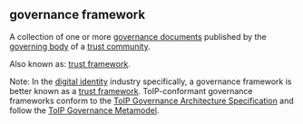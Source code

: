 ## governance framework

<p class="c8"><span>A collection of one or more </span><span class="c2"><a class="c3" href="#h.c8fvvxachz5h">governance documents</a></span><span>&nbsp;published by the </span><span class="c2"><a class="c3" href="#h.1wptecwzvuvz">governing body</a></span><span>&nbsp;of a </span><span class="c2"><a class="c3" href="#h.a9l3odcb1s29">trust community</a></span><span class="c0">. </span></p><p class="c8"><span>Also known as: </span><span class="c2"><a class="c3" href="#h.2r5mn949idq">trust framework</a></span><span class="c0">.</span></p><p class="c8"><span>Note: In the </span><span class="c2"><a class="c3" href="#h.r5y8zwxvzyd3">digital identity</a></span><span>&nbsp;industry specifically, a governance framework is better known as a </span><span class="c2"><a class="c3" href="#h.2r5mn949idq">trust framework</a></span><span>. ToIP-conformant governance frameworks conform to the </span><span class="c2"><a class="c3" href="#h.1aa10hjxxqo3">ToIP Governance Architecture Specification</a></span><span>&nbsp;and follow the </span><span class="c2"><a class="c3" href="#h.rgnaglzbhy9v">ToIP Governance Metamodel</a></span><span class="c0">.</span></p>

